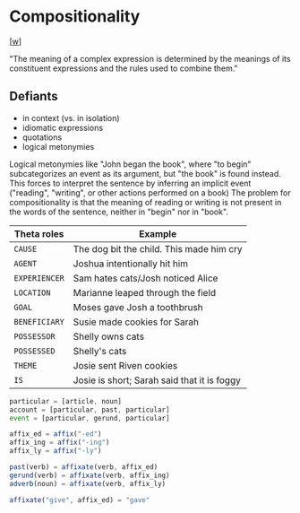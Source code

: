 # Compositionality

[[w](https://en.wikipedia.org/wiki/Principle_of_compositionality)]

"The meaning of a complex expression is determined by the meanings of its constituent expressions and the rules used to combine them."

## Defiants

- in context (vs. in isolation)
- idiomatic expressions
- quotations
- logical metonymies

Logical metonymies like "John began the book", where "to begin" subcategorizes an event as its argument, but "the book" is found instead.
This forces to interpret the sentence by inferring an implicit event ("reading", "writing", or other actions performed on a book)
The problem for compositionality is that the meaning of reading or writing is not present in the words of the sentence, neither in "begin" nor in "book".

| Theta roles   | Example                                     |
| ------------- | ------------------------------------------- |
| `CAUSE`       | The dog bit the child. This made him cry    |
| `AGENT`       | Joshua intentionally hit him                |
| `EXPERIENCER` | Sam hates cats/Josh noticed Alice           |
| `LOCATION`    | Marianne leaped through the field           |
| `GOAL`        | Moses gave Josh a toothbrush                |
| `BENEFICIARY` | Susie made cookies for Sarah                |
| `POSSESSOR`   | Shelly owns cats                            |
| `POSSESSED`   | Shelly's cats                               |
| `THEME`       | Josie sent Riven cookies                    |
| `IS`          | Josie is short; Sarah said that it is foggy |

```js
particular = [article, noun]
account = [particular, past, particular]
event = [particular, gerund, particular]

affix_ed = affix("-ed")
affix_ing = affix("-ing")
affix_ly = affix("-ly")

past(verb) = affixate(verb, affix_ed)
gerund(verb) = affixate(verb, affix_ing)
adverb(noun) = affixate(verb, affix_ly)

affixate("give", affix_ed) = "gave"
```
